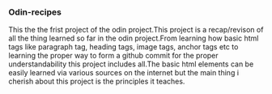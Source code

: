 ### Odin-recipes
This the the frist project of the odin project.This project is a recap/revison of all the thing learned so far in the odin project.From learning how basic html tags like paragraph tag, heading tags, image tags, anchor tags etc to learning the proper way to form a github commit for the proper understandability this project includes all.The basic html elements can be easily learned via various sources on the internet but the main thing i cherish about this project is the principles it teaches.
